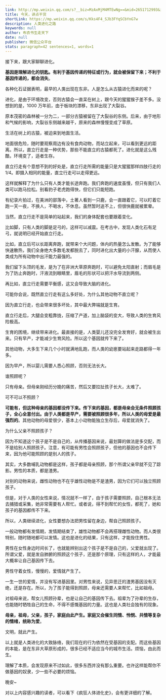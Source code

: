 ```yaml
---
link: http://mp.weixin.qq.com/s?__biz=MzAxMjM4MTEwNg==&mid=2651712993&idx=2&sn=af6c2d391a209bbf2070c6364f55ddcc&chksm=804bf33cb73c7a2a8290b60bee33d38faeda3e868890d071191b421c24706e91485ecd46671f#rd
title: 今天，讲点干货
shortLink: https://mp.weixin.qq.com/s/Kks4F4_SJb3FYqSCbYnG7w
description: 人类进化之路
keywords: null
author: 布衣书生走天下
date: null
publisher: 微信公众平台
stats: paragraph=42 sentences=1, words=1
---
```


接下来，跟大家聊聊进化。

**基因是理解进化的钥匙。有利于基因传递的特征或行为，就会被保留下来；不利于基因传递的，都会消失**。

各种化石证据表明，最早的人类出现在东非。人是怎么从古猿进化而来的呢？

进化，是由于环境改变，否则古猿会一直呆在树上，跟今天的猩猩猴子差不多。没想到的是，1000 万年前，由于板块的漂移，东非出现了大裂谷。

原本茂密的森林被一分为二，一部分古猿被留在了大裂谷的东侧。后来，由于地形和气候的影响，大裂谷东侧越来越干，原来的森林慢慢变成了草原。

生活在树上的古猿，被迫来到地面生活。

地面很危险，随时要观察周边有没有食肉动物，而站立起来，可以看到更远的距离。所以，直立行走是一种优势，那些不能直立的古猿都死了。进化就是这么残酷，环境变了，适者生存。

直立行走有个意想不到的好处是，直立行走所需的能量只是大猩猩那样四肢行走的 1/4。即摄入相同的能量，直立行走可以走得更远。

这样就解释了为什么只有人类才能长途奔跑。我们奔跑的速度虽慢，但只有我们人类可以跑马拉松。别看豹子老虎跑得快，但它们只能短跑。

有纪录片拍过，在美洲的部落中，土著人看到一只鹿，会一直跟着它，可以盯着它跑一天一夜，不换人，不喝水，不休息。虽然暂时追不上，但很快鹿就被累晕。

当然，直立行走不是简单的站起来，我们的身体配套也要跟着变化。

比如脚，只有人类的脚是足弓的，这样可以减震。在考古中，发现人类化石有足弓，就说明已经开始直立行走。

比如，直立后可以长距离奔跑，就带来个大问题，体内的热量怎么发散。为了能够快速散热，我们全身绝大多数毛发都脱去了，同时进化出大量的小汗腺，从而使人类成为所有动物中出汗能力最强的。

我们留下头顶的毛发，是为了在非洲大草原奔跑时，可以避免太阳直射；而眉毛是为了防止奔跑时，汗液流到眼睛里，眉毛的形状可以把汗水导流到两侧。

再比如，直立行走需要平衡感，这又会导致大脑的进化。

可能你会说，既然直立行走有这么多好处，为什么其他动物不直立呢？

因为直立行走，也会带来很多坏处，其中最大弊端就是生育。

直立行走后，大腿会变粗靠拢，压缩了产道，加上脑袋的变大，导致人类的生育风险极高。

生育的困境，继续带来进化。最直接的是，人类婴儿还没完全发育好，就会被生出来。只有早产，才能减少生育风险。所以这个基因就传下来了。

其他动物，大多生下来几个小时就满地乱跑，而人类的幼崽要站起来走路都得一年多。

因为早产，所以婴儿需要人悉心照顾，否则无法长大。

谁照顾呢？

只有母亲。但母亲刚经历分娩的痛苦，然后又要拉扯孩子长大，太难了。

可不可以不照顾？

**可能有，但这种母亲的基因都没传下来。传下来的基因，都是母亲会无条件照顾孩子，全心全意付出。由于人类都是早产，需要被照顾很多年，所以人类的母爱是最强烈的**。其他动物的母爱很少，基本上小动物能独立生存后，母爱就消失了。

为什么父亲不照顾孩子？

因为不知道这个孩子是不是自己的，从传播基因来说，最划算的做法是多交配，而不是给别人照顾孩子。注意，有可能有男性会照顾孩子，但他的基因也不会传下来，因为他可能照顾的是别人的孩子。

其实，大多数哺乳动物都是这样，孩子都是母亲照顾，那个所谓父亲早就不见了踪影。男性的本质，都是渣男。

对别的动物来说，雌性动物也不在乎雄性动物是不是渣男，因为它们可以独立照顾孩子。

但是，对于人类的女性来说，情况就不一样了，由于孩子需要照顾，自己根本无法去捕猎或采集，她非常需要有人帮忙。或者说，得不到帮忙的女性，都死了，她和孩子的基因都传不下来。

所以，人类继续进化，女性要想办法把男性留在身边，帮自己照顾孩子。

一般动物都有发情期，发情期结束了，雄性动物都不会再搭理雌性动物。而人类很特别，随时随地都可以发情。这也是进化的结果，只有这样，才能拴住男性。

男性在女性身边时间长了，也就能辨别出这个孩子是不是自己的，父爱就出现了。所谓父爱，就是发自肺腑的照顾这个孩子，还是那个原理，只有这样的人，才能最大概率让自己基因传下去。

男性守着女性，慢慢的，爱情就产生了。

一生一世的爱情，并没有写进基因里。对男性来说，见异思迁的渣男基因没有灭绝，还是存在。所以，为了孩子能得到照顾，母亲还需要人来帮忙，比如祖母。

对祖母来说，帮女儿照顾孙辈，也是让自己的基因传下去。祖辈为了孙辈的生存，也能随时牺牲自己的生命，不得不感慨基因的力量。这也是人类社会独有的现象。

**母亲，祖母，父亲，孩子，家庭由此产生。家庭又会催生同情、怜悯、共情等复杂的情绪，统称为爱**。

文明，就此产生。

以上就是人类进化的大致脉络，我们现在的行为依然在受基因的支配。而这些基因的本能，是在东非大草原形成的，很多已经不适应当今的城市生活。烦恼，由此而生。

理解了本质，会发现原来不过如此，很多东西并没有那么重要。也许这样能帮你不做基因的奴隶，少一些不必要的烦恼。

晚安~

对以上内容感兴趣的读者，可以看下《疯狂人体进化史》，会有更详细的了解。
